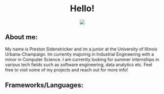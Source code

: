 <div id="header" align="center">
  <h1>Hello!</h1>
  <img src="[https://cdn.dribbble.com/users/3573448/screenshots/14824348/media/84d25b677860816d8112a5a9b2d80a44.png](https://th.bing.com/th/id/OIP.FugSP5yTks_OLolWU8iUaQAAAA?rs=1&pid=ImgDetMain)">
</div>



## About me:
My name is Preston Sidenstricker and im a junior at the University of Illinois Urbana-Champaign. Im currently majoring in Industrial Engineering with a minor in Computer Science. I am currently looking for summer internships in various tech fields such as software engineering, data analytics etc. Feel free to visit some of my projects and reach out for more info!

## Frameworks/Languages:
<!--
**PrestonSide/PrestonSide** is a ✨ _special_ ✨ repository because its `README.md` (this file) appears on your GitHub profile.

Here are some ideas to get you started:

- 🔭 I’m currently working on ...
- 🌱 I’m currently learning ...
- 👯 I’m looking to collaborate on ...
- 🤔 I’m looking for help with ...
- 💬 Ask me about ...
- 📫 How to reach me: ...
- 😄 Pronouns: ...
- ⚡ Fun fact: ...
-->
